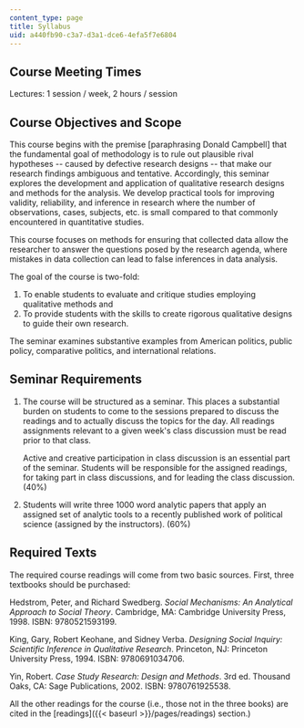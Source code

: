 ```yaml
---
content_type: page
title: Syllabus
uid: a440fb90-c3a7-d3a1-dce6-4efa5f7e6804
---
```


Course Meeting Times
--------------------

Lectures: 1 session / week, 2 hours / session

Course Objectives and Scope
---------------------------

This course begins with the premise \[paraphrasing Donald Campbell\] that the fundamental goal of methodology is to rule out plausible rival hypotheses -- caused by defective research designs -- that make our research findings ambiguous and tentative. Accordingly, this seminar explores the development and application of qualitative research designs and methods for the analysis. We develop practical tools for improving validity, reliability, and inference in research where the number of observations, cases, subjects, etc. is small compared to that commonly encountered in quantitative studies.

This course focuses on methods for ensuring that collected data allow the researcher to answer the questions posed by the research agenda, where mistakes in data collection can lead to false inferences in data analysis.

The goal of the course is two-fold:

1.  To enable students to evaluate and critique studies employing qualitative methods and
2.  To provide students with the skills to create rigorous qualitative designs to guide their own research.

The seminar examines substantive examples from American politics, public policy, comparative politics, and international relations.

Seminar Requirements
--------------------

1.  The course will be structured as a seminar. This places a substantial burden on students to come to the sessions prepared to discuss the readings and to actually discuss the topics for the day. All readings assignments relevant to a given week's class discussion must be read prior to that class.  
      
    Active and creative participation in class discussion is an essential part of the seminar. Students will be responsible for the assigned readings, for taking part in class discussions, and for leading the class discussion. (40%)
2.  Students will write three 1000 word analytic papers that apply an assigned set of analytic tools to a recently published work of political science (assigned by the instructors). (60%)

Required Texts
--------------

The required course readings will come from two basic sources. First, three textbooks should be purchased:

Hedstrom, Peter, and Richard Swedberg. _Social Mechanisms: An Analytical Approach to Social Theory_. Cambridge, MA: Cambridge University Press, 1998. ISBN: 9780521593199.

King, Gary, Robert Keohane, and Sidney Verba. _Designing Social Inquiry: Scientific Inference in Qualitative Research_. Princeton, NJ: Princeton University Press, 1994. ISBN: 9780691034706.

Yin, Robert. _Case Study Research: Design and Methods_. 3rd ed. Thousand Oaks, CA: Sage Publications, 2002. ISBN: 9780761925538.

All the other readings for the course (i.e., those not in the three books) are cited in the [readings]({{< baseurl >}}/pages/readings) section.)